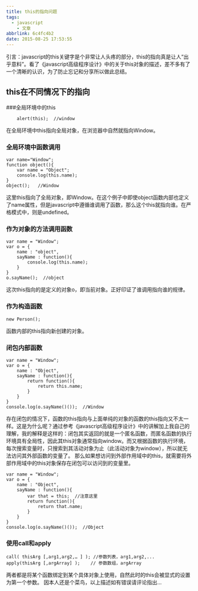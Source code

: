 ```yaml
---
title: this的指向问题
tags:
  - javascript
	- 文章
abbrlink: 6c4fc4b2
date: 2015-08-25 17:53:55
---
```

引言：javascript的this关键字是个非常让人头疼的部分，this的指向真是让人“出乎意料”。看了《javascript高级程序设计》中的关于this对象的描述，差不多有了一个清晰的认识，为了防止忘记和分享所以做此总结。
## this在不同情况下的指向
###全局环境中的this
```
	alert(this);  //window
```
在全局环境中this指向全局对象，在浏览器中自然就指向Window。
### 全局环境中函数调用
```
var name="Window";
function object(){
	var name = "Object";
	console.log(this.name);
}
object();   //Window
```
这里this指向了全局对象，即Window。在这个例子中即使object函数内部也定义了name属性，但是javascript中遵循谁调用了函数，那么这个this就指向谁。在严格模式中，则是undefined。
### 作为对象的方法调用函数
```
var name = "Window";
var o = {
	name : "object",
	sayName : function(){
		console.log(this.name);
	}
}
o.sayName();  //object
```
这次this指向的是定义的对象o，即当前对象。正好印证了谁调用指向谁的规律。
### 作为构造函数
```
new Person();
```
函数内部的this指向新创建的对象。
### 闭包内部函数
```
var name = "Window";
var o = {
	name : "Object",
	sayName : function(){
		return function(){
			return this.name;
		}
	}
}
console.log(o.sayName()());  //Window
```
存在闭包的情况下，函数的this指向与上面单纯的对象的函数的this指向又不太一样。这是为什么呢？通过参考《javascript高级程序设计》中的讲解加上我自己的理解，我的解释是这样的：闭包其实返回的就是一个匿名函数，而匿名函数的执行环境具有全局性，因此其this对象通常指向window。而又根据函数的执行环境，每次搜索变量时，只搜索到其活动对象为止（此活动对象为window），所以就无法访问其外部函数的变量了。
那么如果想访问到外部作用域中的this，就需要将外部作用域中的this对象保存在闭包可以访问到的变量里。
```
var name = "Window";
var o = {
	name : "Object",
	sayName : function(){
		var that = this;  //注意这里
		return function(){
			return that.name;
		}
	}
}
console.log(o.sayName()());  //Object
```
### 使用call和apply
```
call( thisArg [,arg1,arg2,… ] ); //参数列表，arg1,arg2,...
apply(thisArg [,argArray] );    // 参数数组，argArray
```
两者都是将某个函数绑定到某个具体对象上使用，自然此时的this会被显式的设置为第一个参数。
因本人还是个菜鸟，以上描述如有错误请评论指出...